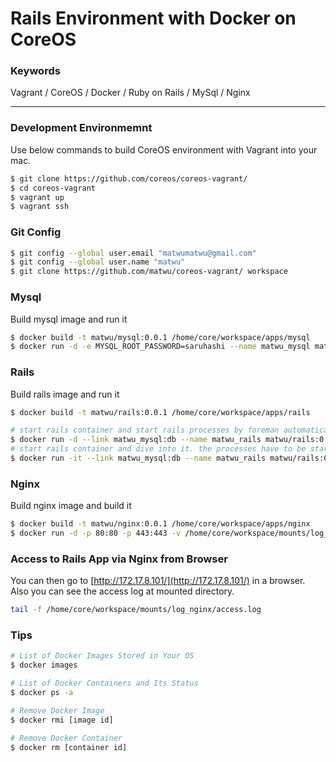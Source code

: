 # Rails Environment with Docker on CoreOS

### Keywords

Vagrant / CoreOS / Docker / Ruby on Rails / MySql / Nginx

---

### Development Environmemnt
Use below commands to build CoreOS environment with Vagrant into your mac.

```bash
$ git clone https://github.com/coreos/coreos-vagrant/
$ cd coreos-vagrant
$ vagrant up
$ vagrant ssh
```

### Git Config

```bash
$ git config --global user.email "matwumatwu@gmail.com"
$ git config --global user.name "matwu"
$ git clone https://github.com/matwu/coreos-vagrant/ workspace
```

### Mysql
Build mysql image and run it

```bash
$ docker build -t matwu/mysql:0.0.1 /home/core/workspace/apps/mysql
$ docker run -d -e MYSQL_ROOT_PASSWORD=saruhashi --name matwu_mysql matwu/mysql:0.0.1
```

### Rails
Build rails image and run it

```bash
$ docker build -t matwu/rails:0.0.1 /home/core/workspace/apps/rails

# start rails container and start rails processes by foreman automatically.
$ docker run -d --link matwu_mysql:db --name matwu_rails matwu/rails:0.0.1
# start rails container and dive into it. the processes have to be started manually.
$ docker run -it --link matwu_mysql:db --name matwu_rails matwu/rails:0.0.1 /bin/bash
```

### Nginx
Build nginx image and build it

```bash
$ docker build -t matwu/nginx:0.0.1 /home/core/workspace/apps/nginx
$ docker run -d -p 80:80 -p 443:443 -v /home/core/workspace/mounts/log_nginx:/var/log/nginx --link matwu_rails:app --name matwu_nginx matwu/nginx:0.0.1
```

### Access to Rails App via Nginx from Browser
You can then go to [http://172.17.8.101/](http://172.17.8.101/) in a browser.  
Also you can see the access log at mounted directory.

```bash
tail -f /home/core/workspace/mounts/log_nginx/access.log
```


### Tips

```bash
# List of Docker Images Stored in Your OS
$ docker images

# List of Docker Containers and Its Status
$ docker ps -a

# Remove Docker Image
$ docker rmi [image id]

# Remove Docker Container
$ docker rm [container id]
```
